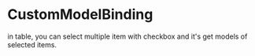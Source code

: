 # CustomModelBinding
in table, you can select multiple item with checkbox and it's get models of selected items.
